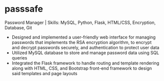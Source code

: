 # passsafe

Password Manager | Skills: MySQL, Python, Flask, HTML/CSS, Encryption, Database, Git

- Designed and implemented a user-friendly web interface for managing passwords that implements the RSA encryption algorithm, to encrypt and decrypt passwords securely, and authentication to protect user data
- Utilized MySQL database to store and manage password data using SQL queries 
- Integrated the Flask framework to handle routing and template rendering along with HTML, CSS, and Bootstrap front-end framework to design said templates and page layouts
